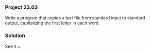 ### Project 23.03

Write a program that copies a text file from standard input to standard output,
capitalizing the first letter in each word.

### Solution

See `3.c`.
